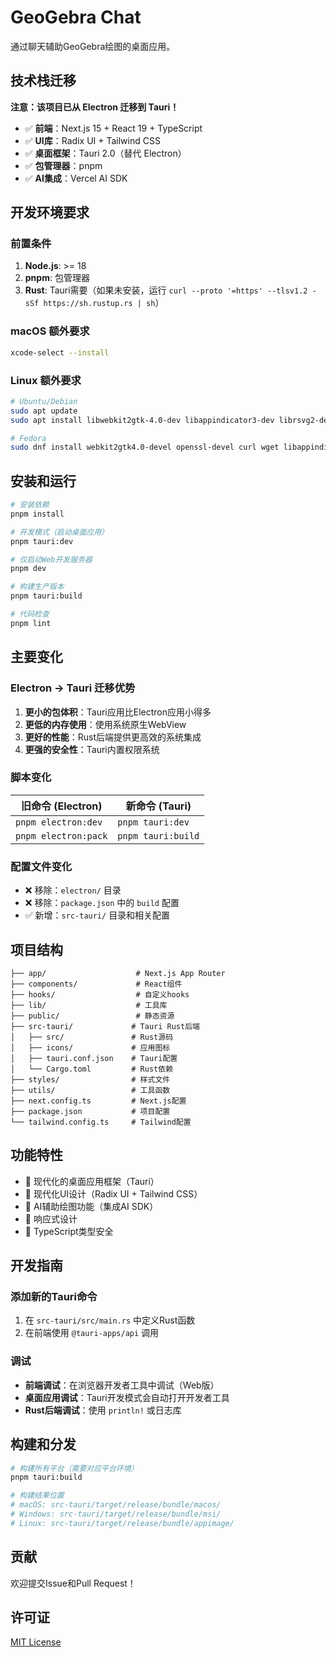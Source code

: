 # GeoGebra Chat

通过聊天辅助GeoGebra绘图的桌面应用。

## 技术栈迁移

**注意：该项目已从 Electron 迁移到 Tauri！**

- ✅ **前端**：Next.js 15 + React 19 + TypeScript
- ✅ **UI库**：Radix UI + Tailwind CSS
- ✅ **桌面框架**：Tauri 2.0（替代 Electron）
- ✅ **包管理器**：pnpm
- ✅ **AI集成**：Vercel AI SDK

## 开发环境要求

### 前置条件
1. **Node.js**: >= 18
2. **pnpm**: 包管理器
3. **Rust**: Tauri需要（如果未安装，运行 `curl --proto '=https' --tlsv1.2 -sSf https://sh.rustup.rs | sh`）

### macOS 额外要求
```bash
xcode-select --install
```

### Linux 额外要求
```bash
# Ubuntu/Debian
sudo apt update
sudo apt install libwebkit2gtk-4.0-dev libappindicator3-dev librsvg2-dev patchelf

# Fedora
sudo dnf install webkit2gtk4.0-devel openssl-devel curl wget libappindicator-gtk3-devel librsvg2-devel
```

## 安装和运行

```bash
# 安装依赖
pnpm install

# 开发模式（启动桌面应用）
pnpm tauri:dev

# 仅启动Web开发服务器
pnpm dev

# 构建生产版本
pnpm tauri:build

# 代码检查
pnpm lint
```

## 主要变化

### Electron → Tauri 迁移优势

1. **更小的包体积**：Tauri应用比Electron应用小得多
2. **更低的内存使用**：使用系统原生WebView
3. **更好的性能**：Rust后端提供更高效的系统集成
4. **更强的安全性**：Tauri内置权限系统

### 脚本变化

| 旧命令 (Electron) | 新命令 (Tauri) |
|-------------------|----------------|
| `pnpm electron:dev` | `pnpm tauri:dev` |
| `pnpm electron:pack` | `pnpm tauri:build` |

### 配置文件变化

- ❌ 移除：`electron/` 目录
- ❌ 移除：`package.json` 中的 `build` 配置
- ✅ 新增：`src-tauri/` 目录和相关配置

## 项目结构

```
├── app/                    # Next.js App Router
├── components/             # React组件
├── hooks/                  # 自定义hooks
├── lib/                    # 工具库
├── public/                 # 静态资源
├── src-tauri/             # Tauri Rust后端
│   ├── src/               # Rust源码
│   ├── icons/             # 应用图标
│   ├── tauri.conf.json    # Tauri配置
│   └── Cargo.toml         # Rust依赖
├── styles/                # 样式文件
├── utils/                 # 工具函数
├── next.config.ts         # Next.js配置
├── package.json           # 项目配置
└── tailwind.config.ts     # Tailwind配置
```

## 功能特性

- 🚀 现代化的桌面应用框架（Tauri）
- 🎨 现代化UI设计（Radix UI + Tailwind CSS）
- 🤖 AI辅助绘图功能（集成AI SDK）
- 📱 响应式设计
- 🎯 TypeScript类型安全

## 开发指南

### 添加新的Tauri命令

1. 在 `src-tauri/src/main.rs` 中定义Rust函数
2. 在前端使用 `@tauri-apps/api` 调用

### 调试

- **前端调试**：在浏览器开发者工具中调试（Web版）
- **桌面应用调试**：Tauri开发模式会自动打开开发者工具
- **Rust后端调试**：使用 `println!` 或日志库

## 构建和分发

```bash
# 构建所有平台（需要对应平台环境）
pnpm tauri:build

# 构建结果位置
# macOS: src-tauri/target/release/bundle/macos/
# Windows: src-tauri/target/release/bundle/msi/
# Linux: src-tauri/target/release/bundle/appimage/
```

## 贡献

欢迎提交Issue和Pull Request！

## 许可证

[MIT License](LICENSE)
